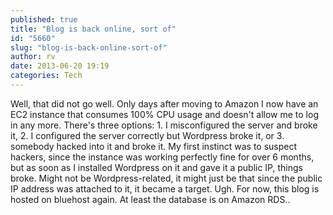```yaml
---
published: true
title: "Blog is back online, sort of"
id: "5660"
slug: "blog-is-back-online-sort-of"
author: rv
date: 2013-06-20 19:19
categories: Tech
---
```

Well, that did not go well. Only days after moving to Amazon I now have an EC2 instance that consumes 100% CPU usage and doesn't allow me to log in any more. There's three options: 1. I misconfigured the server and broke it, 2. I configured the server correctly but Wordpress broke it, or 3. somebody hacked into it and broke it. My first instinct was to suspect hackers, since the instance was working perfectly fine for over 6 months, but as soon as I installed Wordpress on it and gave it a public IP, things broke. Might not be Wordpress-related, it might just be that since the public IP address was attached to it, it became a target. Ugh. For now, this blog is hosted on bluehost again. At least the database is on Amazon RDS..